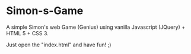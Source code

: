 # Simon-s-Game
A simple Simon's web Game (Genius) using vanilla Javascript (JQuery) + HTML 5 + CSS 3.

Just open the "index.html" and have fun! ;)
